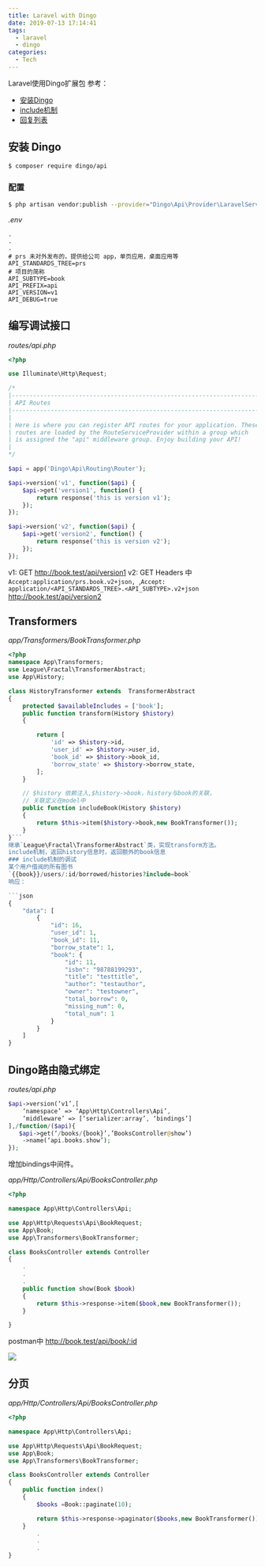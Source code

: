 ```yaml
---
title: Laravel with Dingo
date: 2019-07-13 17:14:41
tags:
  - laravel
  - dingo
categories:
  - Tech
---
```

 Laravel使用Dingo扩展包
 参考：
 - [安装Dingo](https://learnku.com/courses/laravel-advance-training/5.8/install-dingoapi/3990)
 - [include机制](https://learnku.com/courses/laravel-advance-training/5.5/list-of-posts/923#Include-%E6%9C%BA%E5%88%B6)
 - [回复列表](https://learnku.com/courses/laravel-advance-training/5.5/reply-list/944)
 
## 安装 Dingo
```bash
$ composer require dingo/api
```
<!--more-->
### 配置

```bash
$ php artisan vendor:publish --provider="Dingo\Api\Provider\LaravelServiceProvider"
```
*.env*

```
.
.
.
# prs 未对外发布的，提供给公司 app，单页应用，桌面应用等
API_STANDARDS_TREE=prs
# 项目的简称
API_SUBTYPE=book
API_PREFIX=api
API_VERSION=v1
API_DEBUG=true
```
## 编写调试接口
*routes/api.php*

```php
<?php

use Illuminate\Http\Request;

/*
|--------------------------------------------------------------------------
| API Routes
|--------------------------------------------------------------------------
|
| Here is where you can register API routes for your application. These
| routes are loaded by the RouteServiceProvider within a group which
| is assigned the "api" middleware group. Enjoy building your API!
|
*/

$api = app('Dingo\Api\Routing\Router');

$api->version('v1', function($api) {
    $api->get('version1', function() {
        return response('this is version v1');
    });
});

$api->version('v2', function($api) {
    $api->get('version2', function() {
        return response('this is version v2');
    });
});
```
v1: GET http://book.test/api/version1
v2: GET Headers 中`Accept:application/prs.book.v2+json,
`,`Accept: application/<API_STANDARDS_TREE>.<API_SUBTYPE>.v2+json`
http://book.test/api/version2

## Transformers
*app/Transformers/BookTransformer.php* 

```php
<?php
namespace App\Transformers;
use League\Fractal\TransformerAbstract;
use App\History;

class HistoryTransformer extends  TransformerAbstract
{
    protected $availableIncludes = ['book'];
    public function transform(History $history)
    {

        return [
            'id' => $history->id,
            'user_id' => $history->user_id,
            'book_id' => $history->book_id,
            'borrow_state' => $history->borrow_state,
        ];
    }

    // $history 依赖注入,$history->book，history与book的关联，
    // 关联定义在model中
    public function includeBook(History $history)
    {
        return $this->item($history->book,new BookTransformer());
    }
}```
继承`League\Fractal\TransformerAbstract`类，实现transform方法。
include机制，返回history信息时，返回额外的book信息
### include机制的调试
某个用户借阅的所有图书
`{{book}}/users/:id/borrowed/histories?include=book`
响应：

```json
{
    "data": [
        {
            "id": 16,
            "user_id": 1,
            "book_id": 11,
            "borrow_state": 1,
            "book": {
                "id": 11,
                "isbn": "98788199293",
                "title": "testtitle",
                "author": "testauthor",
                "owner": "testowner",
                "total_borrow": 0,
                "missing_num": 0,
                "total_num": 1
            }
        }
    ]
}
```

## Dingo路由隐式绑定
*routes/api.php*
```php
$api->version(‘v1’,[
    ‘namespace’ => ‘App\Http\Controllers\Api’,
    ‘middleware’ => [‘serializer:array’, ‘bindings’]
],/function/($api){
   $api->get(‘/books/{book}’,’BooksController@show’)
    ->name(‘api.books.show’); 
});
```
增加bindings中间件。

*app/Http/Controllers/Api/BooksController.php*

```php
<?php

namespace App\Http\Controllers\Api;

use App\Http\Requests\Api\BookRequest;
use App\Book;
use App\Transformers\BookTransformer;

class BooksController extends Controller
{
    .
    .
    .
    public function show(Book $book)
    {
        return $this->response->item($book,new BookTransformer());
    }

}

```
postman中
http://book.test/api/book/:id

![](http://ww2.sinaimg.cn/large/006tNc79gy1g50rxhedslj31kk0suaaz.jpg)

## 分页
*app/Http/Controllers/Api/BooksController.php*

```php
<?php

namespace App\Http\Controllers\Api;

use App\Http\Requests\Api\BookRequest;
use App\Book;
use App\Transformers\BookTransformer;

class BooksController extends Controller
{
    public function index()
    {
        $books =Book::paginate(10);

        return $this->response->paginator($books,new BookTransformer());
    }
        .
        .
        .
}

```
